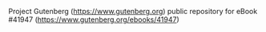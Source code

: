 Project Gutenberg (https://www.gutenberg.org) public repository for eBook #41947 (https://www.gutenberg.org/ebooks/41947)

